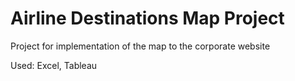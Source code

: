 # Airline Destinations Map Project

Project for implementation of the map to the corporate website

Used:
Excel, Tableau

